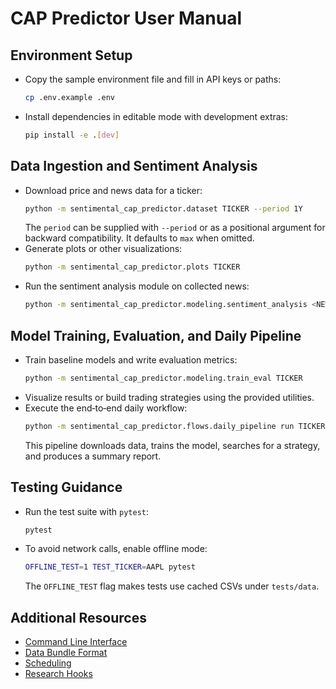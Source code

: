 # CAP Predictor User Manual

## Environment Setup
- Copy the sample environment file and fill in API keys or paths:
  ```bash
  cp .env.example .env
  ```
- Install dependencies in editable mode with development extras:
  ```bash
  pip install -e .[dev]
  ```

## Data Ingestion and Sentiment Analysis
- Download price and news data for a ticker:
  ```bash
  python -m sentimental_cap_predictor.dataset TICKER --period 1Y
  ```
  The `period` can be supplied with `--period` or as a positional argument for
  backward compatibility. It defaults to `max` when omitted.
- Generate plots or other visualizations:
  ```bash
  python -m sentimental_cap_predictor.plots TICKER
  ```
- Run the sentiment analysis module on collected news:
  ```bash
  python -m sentimental_cap_predictor.modeling.sentiment_analysis <NEWS_PATH>
  ```

## Model Training, Evaluation, and Daily Pipeline
- Train baseline models and write evaluation metrics:
  ```bash
  python -m sentimental_cap_predictor.modeling.train_eval TICKER
  ```
- Visualize results or build trading strategies using the provided utilities.
- Execute the end‑to‑end daily workflow:
  ```bash
  python -m sentimental_cap_predictor.flows.daily_pipeline run TICKER
  ```
  This pipeline downloads data, trains the model, searches for a strategy, and produces a summary report.

## Testing Guidance
- Run the test suite with `pytest`:
  ```bash
  pytest
  ```
- To avoid network calls, enable offline mode:
  ```bash
  OFFLINE_TEST=1 TEST_TICKER=AAPL pytest
  ```
  The `OFFLINE_TEST` flag makes tests use cached CSVs under `tests/data`.

## Additional Resources
- [Command Line Interface](cli.md)
- [Data Bundle Format](data_bundle.md)
- [Scheduling](scheduling.md)
- [Research Hooks](research.md)
